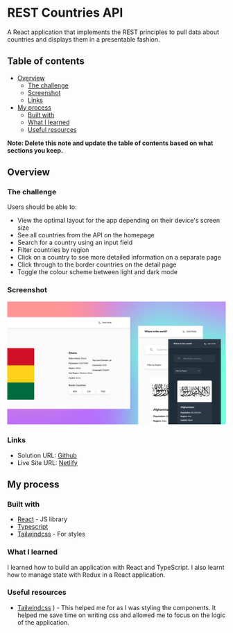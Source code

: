 # REST Countries API

A React application that implements the REST principles to pull data about countries and displays them in a presentable fashion.

## Table of contents

- [Overview](#overview)
  - [The challenge](#the-challenge)
  - [Screenshot](#screenshot)
  - [Links](#links)
- [My process](#my-process)
  - [Built with](#built-with)
  - [What I learned](#what-i-learned)
  - [Useful resources](#useful-resources)

**Note: Delete this note and update the table of contents based on what sections you keep.**

## Overview

### The challenge

Users should be able to:

- View the optimal layout for the app depending on their device's screen size
- See all countries from the API on the homepage
- Search for a country using an input field
- Filter countries by region
- Click on a country to see more detailed information on a separate page
- Click through to the border countries on the detail page
- Toggle the colour scheme between light and dark mode

### Screenshot

![](./screenshot.png)

### Links

- Solution URL: [Github](https://github.com/larbiDanquah/rest-countries-api)
- Live Site URL: [Netlify](https://react-typescript-rest-countries.netlify.app/)

## My process

### Built with

- [React](https://reactjs.org/) - JS library
- [Typescript](https://www.typescriptlang.org/)
- [Tailwindcss](https://tailwindcss.com/) - For styles

### What I learned

I learned how to build an application with React and TypeScript. I also learnt how to manage state with Redux in a React application.

### Useful resources

- [Tailwindcss](https://tailwindcss.com/) ) - This helped me for as I was styling the components. It helped me save time on writing css and allowed me to focus on the logic of the application.
